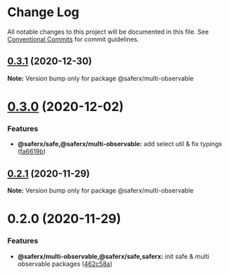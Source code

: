 # Change Log

All notable changes to this project will be documented in this file.
See [Conventional Commits](https://conventionalcommits.org) for commit guidelines.

## [0.3.1](https://github.com/KrickRay/saferx/compare/@saferx/multi-observable@0.3.0...@saferx/multi-observable@0.3.1) (2020-12-30)

**Note:** Version bump only for package @saferx/multi-observable





# [0.3.0](https://github.com/KrickRay/saferx/compare/@saferx/multi-observable@0.2.1...@saferx/multi-observable@0.3.0) (2020-12-02)


### Features

* **@saferx/safe,@saferx/multi-observable:** add select util & fix typings ([fa6619b](https://github.com/KrickRay/saferx/commit/fa6619b17d01907fb53febbb4f2919054af7125f))





## [0.2.1](https://github.com/KrickRay/saferx/compare/@saferx/multi-observable@0.2.0...@saferx/multi-observable@0.2.1) (2020-11-29)

**Note:** Version bump only for package @saferx/multi-observable





# 0.2.0 (2020-11-29)


### Features

* **@saferx/multi-observable,@saferx/safe,saferx:** init safe & multi observable packages ([462c58a](https://github.com/KrickRay/saferx/commit/462c58a9ba57296e368925cc41569785a1526eea))
